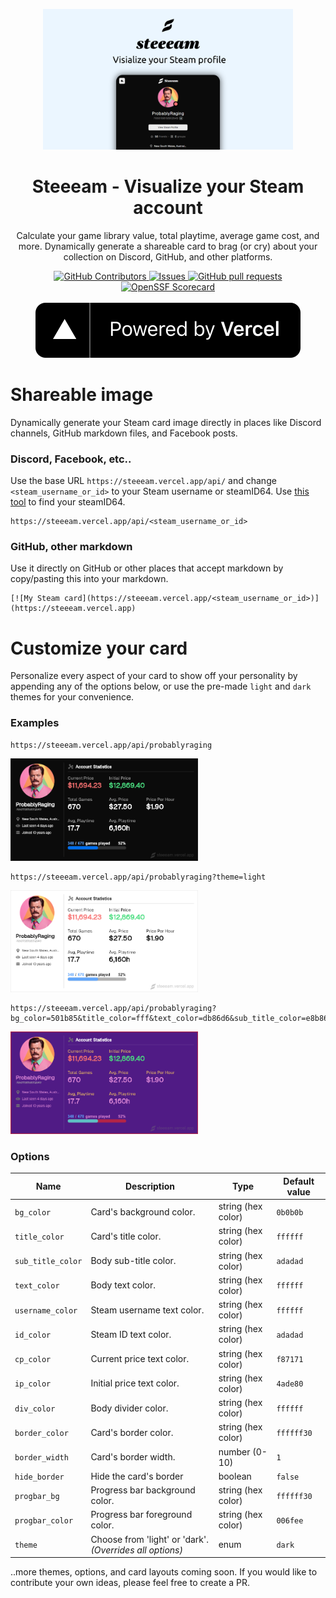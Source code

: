 <p align="center">
<img src="./public/steeeam-og-image.png" width='400'/>
 <h1 align="center">Steeeam - Visualize your Steam account</h1>
 <p align="center">Calculate your game library value, total playtime, average game cost, and more. Dynamically generate a shareable card to brag (or cry) about your collection on Discord, GitHub, and other platforms.</p>
</p>
  <p align="center">
    <a href="https://github.com/anuraghazra/github-readme-stats/graphs/contributors">
      <img alt="GitHub Contributors" src="https://img.shields.io/github/contributors/probablyraging/steeeam" />
    </a>
    <a href="https://github.com/anuraghazra/github-readme-stats/issues">
      <img alt="Issues" src="https://img.shields.io/github/issues/probablyraging/steeeam?color=0088ff" />
    </a>
    <a href="https://github.com/anuraghazra/github-readme-stats/pulls">
      <img alt="GitHub pull requests" src="https://img.shields.io/github/issues-pr/probablyraging/steeeam?color=0088ff" />
    </a>
    <a href="https://securityscorecards.dev/viewer/?uri=github.com/anuraghazra/github-readme-stats">
      <img alt="OpenSSF Scorecard" src="https://api.securityscorecards.dev/projects/github.com/probablyraging/steeeam/badge" />
    </a>
    <br />
    <br />
    <a href="https://vercel.com?utm\_source=github\_readme\_stats\_team\&utm\_campaign=oss">
      <img src="https://raw.githubusercontent.com/anuraghazra/github-readme-stats/master/powered-by-vercel.svg"/>
    </a>
  </p>

# Shareable image
Dynamically generate your Steam card image directly in places like Discord channels, GitHub markdown files, and Facebook posts.

### Discord, Facebook, etc..
Use the base URL `https://steeeam.vercel.app/api/` and change `<steam_username_or_id>` to your Steam username or steamID64. Use [this tool](https://steamid.io/) to find your steamID64.
```
https://steeeam.vercel.app/api/<steam_username_or_id>
```

### GitHub, other markdown
Use it directly on GitHub or other places that accept markdown by copy/pasting this into your markdown.
```
[![My Steam card](https://steeeam.vercel.app/<steam_username_or_id>)](https://steeeam.vercel.app)
```

# Customize your card
Personalize every aspect of your card to show off your personality by appending any of the options below, or use the pre-made `light` and `dark` themes for your convenience.

### Examples
```
https://steeeam.vercel.app/api/probablyraging
```
<img src="./public/canvas/example1.png" width='300'/>

```
https://steeeam.vercel.app/api/probablyraging?theme=light
```
<img src="./public/canvas/example2.png" width='300'/>

```
https://steeeam.vercel.app/api/probablyraging?bg_color=501b85&title_color=fff&text_color=db86d6&sub_title_color=e8b864&border_color=b32447&border_width=5&progbar_bg=b32447&progbar_color=5ebfc4
```
<img src="./public/canvas/example3.png" width='300'/>

### Options
| Name              | Description                                              | Type               | Default value |
| ----------------- | -------------------------------------------------------- | ------------------ | ------------- |
| `bg_color`        | Card's background color.                                 | string (hex color) | `0b0b0b`      |
| `title_color`     | Card's title color.                                      | string (hex color) | `ffffff`      |
| `sub_title_color` | Body sub-title color.                                    | string (hex color) | `adadad`      |
| `text_color`      | Body text color.                                         | string (hex color) | `ffffff`      |
| `username_color`  | Steam username text color.                               | string (hex color) | `ffffff`      |
| `id_color`        | Steam ID text color.                                     | string (hex color) | `adadad`      |
| `cp_color`        | Current price text color.                                | string (hex color) | `f87171`      |
| `ip_color`        | Initial price text color.                                | string (hex color) | `4ade80`      |
| `div_color`       | Body divider color.                                      | string (hex color) | `ffffff`      |
| `border_color`    | Card's border color.                                     | string (hex color) | `ffffff30`    |
| `border_width`    | Card's border width.                                     | number (0-10)      | `1`           |
| `hide_border`     | Hide the card's border                                   | boolean            | `false`       |
| `progbar_bg`      | Progress bar background color.                           | string (hex color) | `ffffff30`    |
| `progbar_color`   | Progress bar foreground color.                           | string (hex color) | `006fee`      |
| `theme`           | Choose from 'light' or 'dark'. *(Overrides all options)* | enum               | `dark`        |

..more themes, options, and card layouts coming soon. If you would like to contribute your own ideas, please feel free to create a PR.